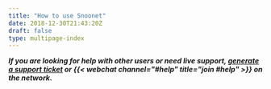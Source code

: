 ```yaml
---
title: "How to use Snoonet"
date: 2018-12-30T21:43:20Z
draft: false
type: multipage-index
---
```


***If you are looking for help with other users or need live support,
[generate a support ticket](/support) or
{{< webchat channel="#help" title="join #help" >}} on the network.***

